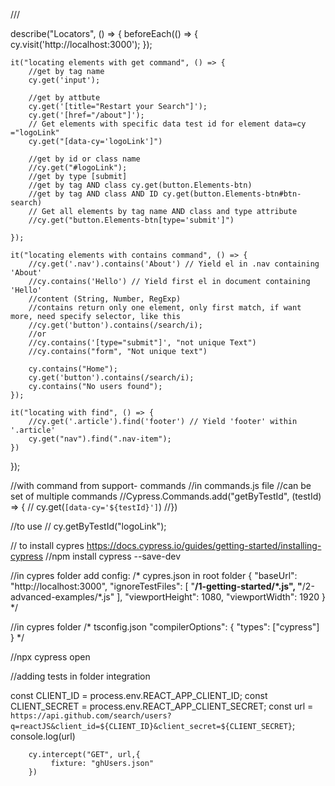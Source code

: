 /// <reference types="cypress" />

describe("Locators", () => {
    beforeEach(() => {
        cy.visit('http://localhost:3000');
    });

    it("locating elements with get command", () => {
        //get by tag name
        cy.get('input');
        
        //get by attbute
        cy.get('[title="Restart your Search"]');
        cy.get('[href="/about"]');
        // Get elements with specific data test id for element data=cy ="logoLink"
        cy.get("[data-cy='logoLink']")
        
        //get by id or class name
        //cy.get("#logoLink");
        //get by type [submit]
        //get by tag AND class cy.get(button.Elements-btn)
        //get by tag AND class AND ID cy.get(button.Elements-btn#btn-search)
        // Get all elements by tag name AND class and type attribute
        //cy.get("button.Elements-btn[type='submit']")
       
    });

    it("locating elements with contains command", () => {
        //cy.get('.nav').contains('About') // Yield el in .nav containing 'About'
        //cy.contains('Hello') // Yield first el in document containing 'Hello'
        //content (String, Number, RegExp)
        //contains return only one element, only first match, if want more, need specify selector, like this
        //cy.get('button').contains(/search/i);
        //or
        //cy.contains('[type="submit"]', "not unique Text")
        //cy.contains("form", "Not unique text")

        cy.contains("Home");
        cy.get('button').contains(/search/i);
        cy.contains("No users found");
    });

    it("locating with find", () => {
        //cy.get('.article').find('footer') // Yield 'footer' within '.article'
        cy.get("nav").find(".nav-item");
    })

});

 //with command from support- commands
 //in commands.js file
 //can be set of multiple commands
//Cypress.Commands.add("getByTestId", (testId) => {
 //   cy.get(`[data-cy='${testId}']`)
//})

//to use
// cy.getByTestId("logoLink");

// to install cypres  https://docs.cypress.io/guides/getting-started/installing-cypress
//npm install cypress --save-dev

//in cypres folder add config:
/* cypres.json in root folder
{
    "baseUrl": "http://localhost:3000",
    "ignoreTestFiles": [
        "**/1-getting-started/*.js",
        "**/2-advanced-examples/*.js"
    ],
    "viewportHeight": 1080,
    "viewportWidth": 1920
}
 */

 //in cypres folder 
 /* tsconfig.json
 "compilerOptions": {
    "types": ["cypress"]
}
  */

  //npx cypress open

  //adding tests in folder integration

  const CLIENT_ID = process.env.REACT_APP_CLIENT_ID;
        const CLIENT_SECRET = process.env.REACT_APP_CLIENT_SECRET;
        const url = `https://api.github.com/search/users?q=reactJS&client_id=${CLIENT_ID}&client_secret=${CLIENT_SECRET}`;
        console.log(url)
        
        cy.intercept("GET", url,{
             fixture: "ghUsers.json"
        })